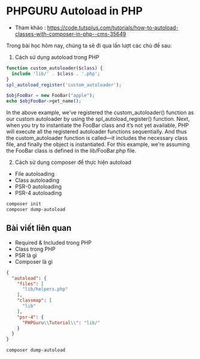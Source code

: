 # PHPGURU Autoload in PHP

- Tham khảo : https://code.tutsplus.com/tutorials/how-to-autoload-classes-with-composer-in-php--cms-35649

Trong bài học hôm nay, chúng ta sẽ đi qua lần lượt các chủ đề sau:

1. Cách sử dụng autoload trong PHP

```php
function custom_autoloader($class) {
  include 'lib/' . $class . '.php';
}
spl_autoload_register('custom_autoloader');

$objFooBar = new FooBar("apple");
echo $objFooBar->get_name();
```
 
In the above example, we’ve registered the custom_autoloader() function as our custom autoloader by using the spl_autoload_register() function. Next, when you try to instantiate the FooBar class and it’s not yet available, PHP will execute all the registered autoloader functions sequentially. And thus the custom_autoloader function is called—it includes the necessary class file, and finally the object is instantiated. For this example, we're assuming the FooBar class is defined in the lib/FooBar.php file.


2. Cách sử dụng composer để thực hiện autoload

- File autoloading
- Class autoloading
- PSR-0 autoloading
- PSR-4 autoloading

```bash
composer init
composer dump-autoload
```


## Bài viết liên quan

- Required & Included trong PHP
- Class trong PHP
- PSR là gì
- Composer là gì

```json
{
  "autoload": {
    "files": [
      "lib/helpers.php"
    ],
    "classmap": [
      "lib"
    ],
    "psr-4": {
      "PHPGuru\\Tutorial\\": "lib/"
    }
  }
}
```


```
composer dump-autoload
```